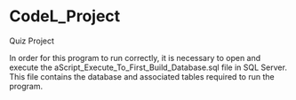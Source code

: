 # CodeL_Project
Quiz Project

In order for this program to run correctly, it is necessary to open and execute the aScript_Execute_To_First_Build_Database.sql file in SQL Server. This file contains the database and associated tables required to run the program.
